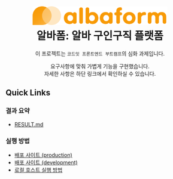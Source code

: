 <div style="text-align: center">
    <h1>
        <img alt="알바폼 로고" src='public/images/logo/logo-horizon.svg' height="50" /><br>
        알바폼: 알바 구인구직 플랫폼
    </h1>

이 프로젝트는 `코드잇 프론트엔드 부트캠프`의 심화 과제입니다. <br>

요구사항에 맞춰 가볍게 기능을 구현했습니다. <br>
자세한 사항은 하단 링크에서 확인하실 수 있습니다.
</div>

## Quick Links
### 결과 요약
- [RESULT.md](./documentation/RESULT.md)

### 실행 방법
- [배포 사이트 (production)](https://main.d3jxl4gw15q26p.amplifyapp.com)
- [배포 사이트 (development)](https://dev.d3jxl4gw15q26p.amplifyapp.com)
- [로컬 호스트 실행 방법](./documentation/howToStart.md)